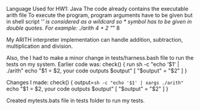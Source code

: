 Language Used for HW1: Java
The code already contains the executable arith file
To execute the program, program arguments have to be given but in shell script '*' is considered as a wildcard so * symbol has to be given in double quotes. 
For example: ./arith 4 + 2 "*" 8

My ARITH interpreter implementation can handle addition, subtraction, multiplication and division.

Also, the I had to make a minor change in tests/harness.bash file to run the tests on my system.
Earlier code was:
check() {
    run sh -c "echo '$1' | ./arith"
    echo "$1 = $2, your code outputs $output"
    [ "$output" = "$2" ]
}

Changes I made:
check() {
    output=`sh -c "echo '$1' | xargs ./arith"`
    echo "$1 = $2, your code outputs $output"
    [ "$output" = "$2" ]
}

Created mytests.bats file in tests folder to run my tests.
